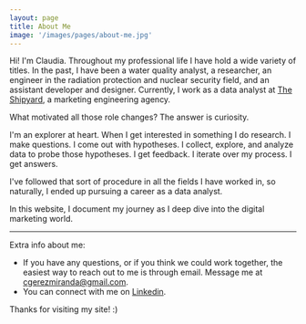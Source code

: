 ```yaml
---
layout: page
title: About Me
image: '/images/pages/about-me.jpg'
---
```


Hi!  I'm Claudia.  Throughout my professional life I have hold a wide variety of titles. In the past, I have been a water quality analyst, a researcher, an engineer in the radiation protection and nuclear security field, and an assistant developer and designer. Currently, I work as a data analyst at [The Shipyard](http://theshipyard.com/), a marketing engineering agency.

What motivated all those role changes?  The answer is curiosity.

I'm an explorer at heart.  When I get interested in something I do research.  I make questions.  I come out with hypotheses.  I collect, explore, and analyze data to probe those hypotheses. I get feedback. I iterate over my process. I get answers.

I've followed that sort of procedure in all the fields I have worked in, so naturally, I ended up pursuing a career as a data analyst.

In this website, I document my journey as I deep dive into the digital marketing world.

---
Extra info about me:

* If you have any questions, or if you think we could work together, the easiest way to reach out to me is through email.  Message me at cgerezmiranda@gmail.com.
* You can connect with me on [Linkedin](https://www.linkedin.com/in/gerezmiranda/).

Thanks for visiting my site! :)
